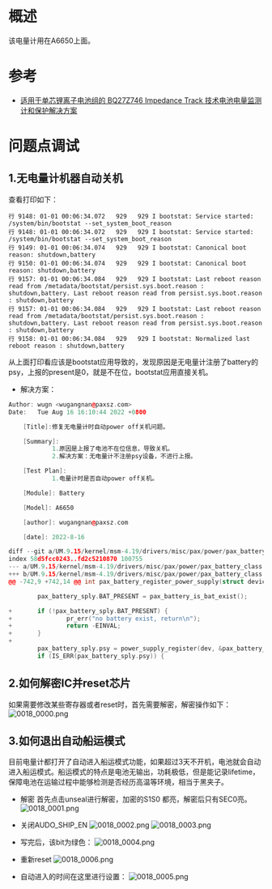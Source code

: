 # 概述

该电量计用在A6650上面。

# 参考

* [适用于单芯锂离子电池组的 BQ27Z746 Impedance Track 技术电池电量监测计和保护解决方案](https://www.ti.com.cn/document-viewer/cn/BQ27Z746/datasheet/GUID-5126B3AB-B1C8-48C4-8BCF-355113FCAC13#TITLE-SLUSDW2TOCWRAPPER_DETAILED_DESCRIPTION)


# 问题点调试

## 1.无电量计机器自动关机

查看打印如下：
```log
行 9148: 01-01 00:06:34.072   929   929 I bootstat: Service started: /system/bin/bootstat --set_system_boot_reason 
行 9148: 01-01 00:06:34.072   929   929 I bootstat: Service started: /system/bin/bootstat --set_system_boot_reason 
行 9149: 01-01 00:06:34.074   929   929 I bootstat: Canonical boot reason: shutdown,battery
行 9150: 01-01 00:06:34.074   929   929 I bootstat: Canonical boot reason: shutdown,battery
行 9157: 01-01 00:06:34.084   929   929 I bootstat: Last reboot reason read from /metadata/bootstat/persist.sys.boot.reason : shutdown,battery. Last reboot reason read from persist.sys.boot.reason : shutdown,battery
行 9157: 01-01 00:06:34.084   929   929 I bootstat: Last reboot reason read from /metadata/bootstat/persist.sys.boot.reason : shutdown,battery. Last reboot reason read from persist.sys.boot.reason : shutdown,battery
行 9158: 01-01 00:06:34.084   929   929 I bootstat: Normalized last reboot reason : shutdown,battery
```
从上面打印看应该是bootstat应用导致的，发现原因是无电量计注册了battery的psy，上报的present是0，就是不在位，bootstat应用直接关机。

* 解决方案：
```C++
Author: wugn <wugangnan@paxsz.com>
Date:   Tue Aug 16 16:10:44 2022 +0800

    [Title]:修复无电量计时自动power off关机问题。

    [Summary]:
            1.原因是上报了电池不在位信息，导致关机。
            2.解决方案：无电量计不注册psy设备，不进行上报。

    [Test Plan]:
            1.电量计时是否自动power off关机。

    [Module]: Battery

    [Model]: A6650

    [author]: wugangnan@paxsz.com

    [date]: 2022-8-16

diff --git a/UM.9.15/kernel/msm-4.19/drivers/misc/pax/power/pax_battery_class.c b/UM.9.15/kernel/msm-4.19/drivers/misc/pax/power/pax_battery_class.c
index 58d5fcc0243..fd2c5210870 100755
--- a/UM.9.15/kernel/msm-4.19/drivers/misc/pax/power/pax_battery_class.c
+++ b/UM.9.15/kernel/msm-4.19/drivers/misc/pax/power/pax_battery_class.c
@@ -742,9 +742,14 @@ int pax_battery_register_power_supply(struct device *dev)

        pax_battery_sply.BAT_PRESENT = pax_battery_is_bat_exist();

+       if (!pax_battery_sply.BAT_PRESENT) {
+               pr_err("no battery exist, return\n");
+               return -EINVAL;
+       }
+
        pax_battery_sply.psy = power_supply_register(dev, &pax_battery_sply.psd, NULL);
        if (IS_ERR(pax_battery_sply.psy)) {
```

## 2.如何解密IC并reset芯片

如果需要修改某些寄存器或者reset时，首先需要解密，解密操作如下：
![0018_0000.png](images/0018_0000.png)


## 3.如何退出自动船运模式

目前电量计都打开了自动进入船运模式功能，如果超过3天不开机，电池就会自动进入船运模式。船运模式的特点是电池无输出，功耗极低，但是能记录lifetime，保障电池在运输过程中能够检测是否经历高温等环境，相当于黑夹子。

* 解密
首先点击unseal进行解密，加密的S1S0 都亮，解密后只有SEC0亮。
![0018_0001.png](images/0018_0001.png)

* 关闭AUDO_SHIP_EN
![0018_0002.png](images/0018_0002.png)
![0018_0003.png](images/0018_0003.png)

* 写完后，该bit为绿色：
![0018_0004.png](images/0018_0004.png)

* 重新reset
![0018_0006.png](images/0018_0006.png)

* 自动进入的时间在这里进行设置：
![0018_0005.png](images/0018_0005.png)